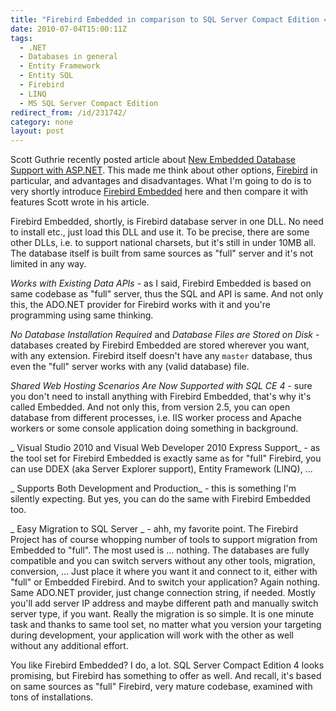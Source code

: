 ```yaml
---
title: "Firebird Embedded in comparison to SQL Server Compact Edition 4"
date: 2010-07-04T15:00:11Z
tags:
  - .NET
  - Databases in general
  - Entity Framework
  - Entity SQL
  - Firebird
  - LINQ
  - MS SQL Server Compact Edition
redirect_from: /id/231742/
category: none
layout: post
---
```

Scott Guthrie recently posted article about [New Embedded Database Support with ASP.NET][1]. This made me think about other options, [Firebird][2] in particular, and advantages and disadvantages. What I'm going to do is to very shortly introduce [Firebird Embedded][3] here and then compare it with features Scott wrote in his article.

Firebird Embedded, shortly, is Firebird database server in one DLL. No need to install etc., just load this DLL and use it. To be precise, there are some other DLLs, i.e. to support national charsets, but it's still in under 10MB all. The database itself is built from same sources as "full" server and it's not limited in any way.

_Works with Existing Data APIs_ - as I said, Firebird Embedded is based on same codebase as "full" server, thus the SQL and API is same. And not only this, the ADO.NET provider for Firebird works with it and you're programming using same thinking.

_No Database Installation Required_ and _Database Files are Stored on Disk_ - databases created by Firebird Embedded are stored wherever you want, with any extension. Firebird itself doesn't have any `master` database, thus even the "full" server works with any (valid database) file.

_Shared Web Hosting Scenarios Are Now Supported with SQL CE 4_ - sure you don't need to install anything with Firebird Embedded, that's why it's called Embedded. And not only this, from version 2.5, you can open database from different processes, i.e. IIS worker process and Apache workers or some console application doing something in background.

_ Visual Studio 2010 and Visual Web Developer 2010 Express Support_ - as the tool set for Firebird Embedded is exactly same as for "full" Firebird, you can use DDEX (aka Server Explorer support), Entity Framework (LINQ), ...

_ Supports Both Development and Production_ - this is something I'm silently expecting. But yes, you can do the same with Firebird Embedded too.

_ Easy Migration to SQL Server _ - ahh, my favorite point. The Firebird Project has of course whopping number of tools to support migration from Embedded to "full". The most used is … nothing. The databases are fully compatible and you can switch servers without any other tools, migration, conversion, … Just place it where you want it and connect to it, either with "full" or Embedded Firebird. And to switch your application? Again nothing. Same ADO.NET provider, just change connection string, if needed. Mostly you'll add server IP address and maybe different path and manually switch server type, if you want. Really the migration is so simple. It is one minute task and thanks to same tool set, no matter what you version your targeting during development, your application will work with the other as well without any additional effort.

You like Firebird Embedded? I do, a lot. SQL Server Compact Edition 4 looks promising, but Firebird has something to offer as well. And recall, it's based on same sources as "full" Firebird, very mature codebase, examined with tons of installations.

[1]: http://weblogs.asp.net/scottgu/archive/2010/06/30/new-embedded-database-support-with-asp-net.aspx
[2]: http://www.firebirdsql.org
[3]: http://www.firebirdsql.org/manual/fbmetasecur-embedded.html